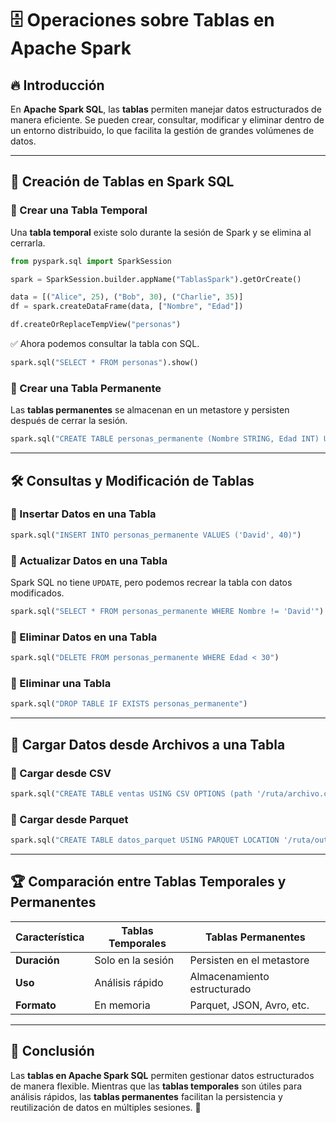 # 🗄️ Operaciones sobre Tablas en Apache Spark

## 🔥 Introducción
En **Apache Spark SQL**, las **tablas** permiten manejar datos estructurados de manera eficiente. Se pueden crear, consultar, modificar y eliminar dentro de un entorno distribuido, lo que facilita la gestión de grandes volúmenes de datos.

---

## 📌 Creación de Tablas en Spark SQL
### 🔹 Crear una Tabla Temporal
Una **tabla temporal** existe solo durante la sesión de Spark y se elimina al cerrarla.
```python
from pyspark.sql import SparkSession

spark = SparkSession.builder.appName("TablasSpark").getOrCreate()

data = [("Alice", 25), ("Bob", 30), ("Charlie", 35)]
df = spark.createDataFrame(data, ["Nombre", "Edad"])

df.createOrReplaceTempView("personas")
```
✅ Ahora podemos consultar la tabla con SQL.
```python
spark.sql("SELECT * FROM personas").show()
```

### 🔹 Crear una Tabla Permanente
Las **tablas permanentes** se almacenan en un metastore y persisten después de cerrar la sesión.
```python
spark.sql("CREATE TABLE personas_permanente (Nombre STRING, Edad INT) USING PARQUET")
```

---

## 🛠️ Consultas y Modificación de Tablas

### 🔹 Insertar Datos en una Tabla
```python
spark.sql("INSERT INTO personas_permanente VALUES ('David', 40)")
```

### 🔹 Actualizar Datos en una Tabla
Spark SQL no tiene `UPDATE`, pero podemos recrear la tabla con datos modificados.
```python
spark.sql("SELECT * FROM personas_permanente WHERE Nombre != 'David'").write.mode("overwrite").saveAsTable("personas_permanente")
```

### 🔹 Eliminar Datos en una Tabla
```python
spark.sql("DELETE FROM personas_permanente WHERE Edad < 30")
```

### 🔹 Eliminar una Tabla
```python
spark.sql("DROP TABLE IF EXISTS personas_permanente")
```

---

## 📂 Cargar Datos desde Archivos a una Tabla
### 🔹 Cargar desde CSV
```python
spark.sql("CREATE TABLE ventas USING CSV OPTIONS (path '/ruta/archivo.csv', header 'true')")
```

### 🔹 Cargar desde Parquet
```python
spark.sql("CREATE TABLE datos_parquet USING PARQUET LOCATION '/ruta/output.parquet'")
```

---

## 🏆 Comparación entre Tablas Temporales y Permanentes
| Característica | Tablas Temporales | Tablas Permanentes |
|--------------|-----------------|-----------------|
| **Duración** | Solo en la sesión | Persisten en el metastore |
| **Uso** | Análisis rápido | Almacenamiento estructurado |
| **Formato** | En memoria | Parquet, JSON, Avro, etc. |

---

## 🎯 Conclusión
Las **tablas en Apache Spark SQL** permiten gestionar datos estructurados de manera flexible. Mientras que las **tablas temporales** son útiles para análisis rápidos, las **tablas permanentes** facilitan la persistencia y reutilización de datos en múltiples sesiones. 🚀

